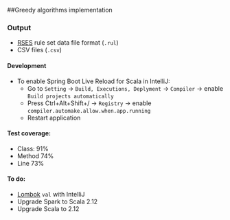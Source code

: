 ##Greedy algorithms implementation

### Output
* [RSES](http://logic.mimuw.edu.pl/~rses/RSES_doc_eng.pdf) rule set data file format (`.rul`)
* CSV files (`.csv`)

#### Development
* To enable Spring Boot Live Reload for Scala in IntelliJ:
  * Go to `Setting` -> `Build, Executions, Deplyment` -> `Compiler` -> enable `Build projects automatically`
  * Press Ctrl+Alt+Shift+/ -> `Registry` -> enable `compiler.automake.allow.when.app.running`
  * Restart application

#### Test coverage:
* Class: 91%
* Method 74%
* Line 73%

#### To do:
* [Lombok](https://projectlombok.org/features/index.html) `val` with IntelliJ
* Upgrade Spark to Scala 2.12
* Upgrade Scala to 2.12
